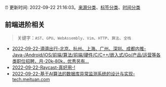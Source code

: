 :alarm_clock: 更新时间: 2022-09-22 21:16:03。[来源分类](../README.md)、[标签分类](../TAGS.md)、[时间分类](../TIMELINE.md)

## 前端进阶相关


> 关键字：`AST`、`GPU`、`WebAssembly`、`Vim`、`HTTP`、`算法`、`全栈`



- [2022-09-22-滴滴出行-北京、杭州、上海、广州、深圳、成都内推-Java-/Android/iOS/前端/算法/前端/硬件/C/C++/嵌入式/Go/产品/运营等各类职位招聘，月-20k-80k，优秀另有...](https://www.v2ex.com/t/882237) 
- [2022-09-22-Raycast-真好用-!](https://www.v2ex.com/t/882227) 
- [2022-09-22-基于AI算法的数据库异常监测系统的设计与实现-tech.meituan.com](https://blogread.cn/news/go.php?idItem=15390&url=https%3A%2F%2Ftech.meituan.com%2F2022%2F09%2F01%2Fdatabase-monitoring-based-on-ai.html%3Fcomefrom%3Dhttps%253A%252F%252Fblogread.cn%252Fnews%252F) 